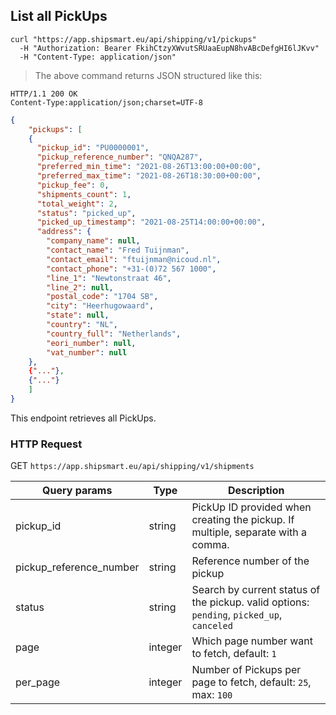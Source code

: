 ## List all PickUps


```shell
curl "https://app.shipsmart.eu/api/shipping/v1/pickups"
  -H "Authorization: Bearer FkihCtzyXWvutSRUaaEupN8hvABcDefgHI6lJKvv"
  -H "Content-Type: application/json"
```

> The above command returns JSON structured like this:

```
HTTP/1.1 200 OK
Content-Type:application/json;charset=UTF-8
```
```json
{
	"pickups": [
    {
      "pickup_id": "PU0000001",
      "pickup_reference_number": "QNQA287",
      "preferred_min_time": "2021-08-26T13:00:00+00:00",
      "preferred_max_time": "2021-08-26T18:30:00+00:00",
      "pickup_fee": 0,
      "shipments_count": 1,
      "total_weight": 2,
      "status": "picked_up",
      "picked_up_timestamp": "2021-08-25T14:00:00+00:00",
      "address": {
        "company_name": null,
        "contact_name": "Fred Tuijnman",
        "contact_email": "ftuijnman@nicoud.nl",
        "contact_phone": "+31-(0)72 567 1000",
        "line_1": "Newtonstraat 46",
        "line_2": null,
        "postal_code": "1704 SB",
        "city": "Heerhugowaard",
        "state": null,
        "country": "NL",
        "country_full": "Netherlands",
        "eori_number": null,
        "vat_number": null
    },
    {"..."},
    {"..."}
	]
}
```

This endpoint retrieves all PickUps.

### HTTP Request

<span class="http-verb get">GET</span> `https://app.shipsmart.eu/api/shipping/v1/shipments`

Query params | Type | Description
--------- | ------- | -----------
pickup_id | <span class="type">string</span> | PickUp ID provided when creating the pickup. If multiple, separate with a comma.
pickup_reference_number | <span class="type">string</span> | Reference number of the pickup
status | <span class="type">string</span> | Search by current status of the pickup. valid options\: <code>pending</code>, <code>picked_up</code>, <code>canceled</code>
page | <span class="type">integer</span> | Which page number want to fetch, default: <code>1</code>
per_page | <span class="type">integer</span> | Number of Pickups per page to fetch, default: <code>25</code>, max: <code>100</code>



